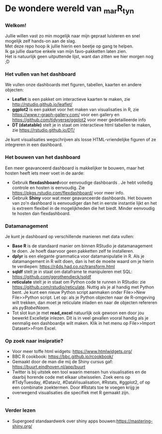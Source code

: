 # De wondere wereld van <sub>mar</sub>R<sub>tyn</sub>

### Welkom!

Jullie willen vast zo min mogelijk naar mijn gepraat luisteren en snel  mogelijk zelf  hands-on aan de slag.<br>
Met deze repo hoop ik jullie hierin een beetje op gang te helpen.<br>
Ik ga jullie daartoe enkele van mijn favo-pakketten laten zien.<br>
Het is natuurlijk geen uitputtende lijst, want dan zitten we hier morgen nog ;D<br>


### Het vullen van het dashboard
We vullen onze dashboards met figuren, tabellen, kaarten en andere objecten:
* <b>Leaflet</b> is een pakket om interactieve kaarten te maken, zie http://rstudio.github.io/leaflet/ 
* <b>ggplot2</b> is een pakket voor het maken van visualisaties in R, zie https://www.r-graph-gallery.com/ voor een gallery en https://github.com/tidyverse/ggplot2 voor meer gedetailleerde info<br>
* <b>DT (datatable)</b> stelt je in staat om interactieve html tabellen te maken, zie https://rstudio.github.io/DT/ <br>

Je kunt visualisaties wegschrijven als losse HTML-vriendelijke figuren of ze integreren in een dashboard. 

### Het bouwen van het dashboard
Een meer geavanceerd dashboard is makkelijker te bouwen, maar het hosten heeft iets meer voet in de aarde:
* Gebruik <b>flexdashboard</b>voor eenvoudige dashboards . Je hebt volledig controle en hosten is eenvoudig. Zie https://pkgs.rstudio.com/flexdashboard/ voor meer info. 
* Gebruik <b>Shiny</b> voor wat meer geavanceerde dashboards. Het bouwen van zo'n dashboard is eenvoudiger dan het in eerste instantie lijkt en het is extreem flexibel in de mogelijkheden die het biedt. Minder eenvoudig te hosten dan flexdashboard. 

### Datamanagement
Je kunt je dashboard op verschillende manieren met data vullen:
* <b>Base R</b> is de standaard manier om binnen RStudio je datamanagement te doen. Je hoeft daarvoor geen pakketten zelf te installeren. 
* <b>dplyr</b> is een elegante grammatica voor datamanipulatie in R. Als je datamangement in R wilt doen, dan is het de moeite waard om je hierin te verdiepen: https://r4ds.had.co.nz/transform.html
* <b>sqldf</b> stelt je in staat om dataframe te manipuleren met SQL: https://github.com/ggrothendieck/sqldf
* <b>reticulate</b> stelt je in staat om Python code te runnen in RStudio: zie https://github.com/rstudio/reticulate. Nuttig als je al handig met Python bent. Je kunt een nieuw Python script aanmaken onder File>>New File>>Python script. Let op: als je Python objecten naar de R-omgeving wilt trekken, dan moet je reticulate inladen en naar de objecten refereren als <i>py$tabelNaam</i>.
* Tot slot kun je met <b>read_excel</b> natuurlijk ook gewoon een door jou bewerkt Excelletje inlezen. Dit is in veel gevallen vooral handig als je eenmalig een dashboardje wilt maken. Klik in het menu op File>>Import Dataset>>From Excel.

### Op zoek naar insipratie?
* Voor meer toffe html widgets: https://www.htmlwidgets.org/
* BBC R cookbook: https://bbc.github.io/rcookbook/
* Gemaakt door de man die mij de Shiny cursus gaf: https://buurt.eindhoven.nl/app/buurt
* Twitter is bij uitstek een tool waarin mensen hun visualisaties en de daarbij horende code met elkaar uitwisselen. Zoek eens op #TidyTuesday, #Dataviz, #DataVisualisation, #Rstats, #ggplot2, of op een combinatie zoektermen. Door #Rstats toe te voegen krijg je overwegend visualisaties die specifiek met R gemaakt zijn.  
* 

### Verder lezen
* Supergoed standaardwerk over shiny apps bouwen:https://mastering-shiny.org/

